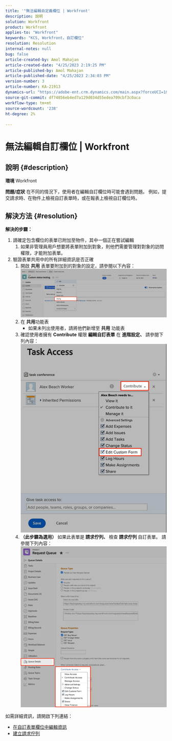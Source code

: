 ```yaml
---
title: '"無法編輯自定義欄位 | Workfront'
description: 說明
solution: Workfront
product: Workfront
applies-to: "Workfront"
keywords: "KCS, Workfront，自訂欄位"
resolution: Resolution
internal-notes: null
bug: false
article-created-by: Amol Mahajan
article-created-date: "4/25/2023 2:19:25 PM"
article-published-by: Amol Mahajan
article-published-date: "4/25/2023 2:34:03 PM"
version-number: 3
article-number: KA-21913
dynamics-url: "https://adobe-ent.crm.dynamics.com/main.aspx?forceUCI=1&pagetype=entityrecord&etn=knowledgearticle&id=5f7d2529-74e3-ed11-a7c7-6045bd006704"
source-git-commit: df74856eb4ed7a129d034d55edea709cbf3c0aca
workflow-type: tm+mt
source-wordcount: '238'
ht-degree: 2%

---
```


# 無法編輯自訂欄位 | Workfront

## 說明 {#description}

<b>環境</b>
Workfront


<b>問題/症狀</b>
在不同的情況下，使用者在編輯自訂欄位時可能會遇到問題。 例如，提交請求時、在物件上檢視自訂表單時，或在報表上檢視自訂欄位時。


## 解決方法 {#resolution}

<b>解決的步驟：</b>
1. 請確定包含欄位的表單已附加至物件，其中一個正在嘗試編輯
   1. 如果非管理員用戶想要將表單附加到對象，則他們需要管理對對象的訪問權限，才能附加表單。
2. 驗證表單共用中的所有詳細資訊是否正確
   1. 開啟 <b>共用</b> 表單要附加到的對象的設定，請參閱以下內容：![](assets/d4ce1013-76e3-ed11-a7c7-6045bd006704.png)
   2. 在 <b>共用</b>功能表
      - 如果未列出使用者，請將他們新增至 <b>共用</b> 功能表
   3. 確認使用者擁有 <b>Contribute</b> 權限 <b>編輯自訂表單</b> 在 <b>進階設定、 </b>請參閱下列內容：![](assets/469b16e9-75e3-ed11-a7c7-6045bd006704.png)
   4. <b>（此步驟為選用） </b>如果此表單是<b> 請求佇列、 </b>檢查<b> 請求佇列 </b>自訂表單。 請參閱下列內容：![](assets/5104626f-75e3-ed11-a7c7-6045bd006704.png)




如需詳細資訊，請開啟下列連結：

- [在自訂表單欄位中編輯資訊](https://experienceleague.adobe.com/docs/workfront/using/basics/work-with-custom-forms/edit-custom-forms.html?lang=en)
- [建立請求佇列](https://experienceleague.adobe.com/docs/workfront/using/manage-work/requests/create-and-manage-request-queues/create-request-queue.html?lang=en)

